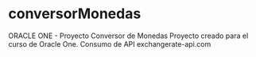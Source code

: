# conversorMonedas
ORACLE ONE - Proyecto Conversor de Monedas
Proyecto creado para el curso de Oracle One.
Consumo de API exchangerate-api.com

